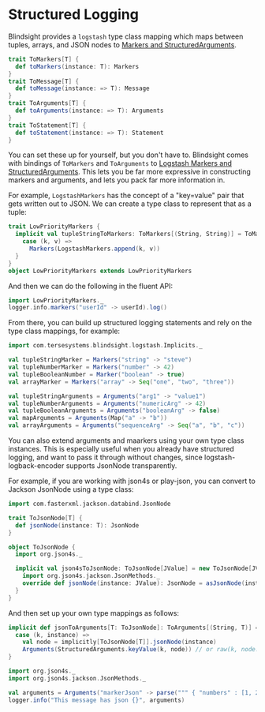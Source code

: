 # Structured Logging

Blindsight provides a `logstash` type class mapping which maps between tuples, arrays, and JSON nodes to [Markers and StructuredArguments](https://github.com/logstash/logstash-logback-encoder#event-specific-custom-fields).

```scala
trait ToMarkers[T] {
  def toMarkers(instance: T): Markers
}
trait ToMessage[T] {
  def toMessage(instance: => T): Message
}
trait ToArguments[T] {
  def toArguments(instance: => T): Arguments
}
trait ToStatement[T] {
  def toStatement(instance: => T): Statement
}
```

You can set these up for yourself, but you don't have to.   Blindsight comes with bindings of `ToMarkers` and `ToArguments` to [Logstash Markers and StructuredArguments](https://github.com/logstash/logstash-logback-encoder#event-specific-custom-fields).  This lets you be far more expressive in constructing markers and arguments, and lets you pack far more information in.

For example, `LogstashMarkers` has the concept of a "key=value" pair that gets written out to JSON.  We can create a type class to represent that as a tuple:

```scala
trait LowPriorityMarkers {
  implicit val tupleStringToMarkers: ToMarkers[(String, String)] = ToMarkers {
    case (k, v) =>
      Markers(LogstashMarkers.append(k, v))
  }
}
object LowPriorityMarkers extends LowPriorityMarkers
```

And then we can do the following in the fluent API:

```scala
import LowPriorityMarkers._
logger.info.markers("userId" -> userId).log()
```


From there, you can build up structured logging statements and rely on the type class mappings, for example:

```scala
import com.tersesystems.blindsight.logstash.Implicits._

val tupleStringMarker = Markers("string" -> "steve")
val tupleNumberMarker = Markers("number" -> 42)
val tupleBooleanNumber = Marker("boolean" -> true)
val arrayMarker = Markers("array" -> Seq("one", "two", "three"))

val tupleStringArguments = Arguments("arg1" -> "value1")
val tupleNumberArguments = Arguments("numericArg" -> 42)
val tupleBooleanArguments = Arguments("booleanArg" -> false)
val mapArguments = Arguments(Map("a" -> "b"))
val arrayArguments = Arguments("sequenceArg" -> Seq("a", "b", "c"))
```

You can also extend arguments and maarkers using your own type class instances.  This is especially useful when you already have structured logging, and want to pass it through without changes, since logstash-logback-encoder supports JsonNode transparently.

For example, if you are working with json4s or play-json, you can convert to Jackson JsonNode using a type class:

```scala
import com.fasterxml.jackson.databind.JsonNode

trait ToJsonNode[T] {
  def jsonNode(instance: T): JsonNode
}

object ToJsonNode {
  import org.json4s._

  implicit val json4sToJsonNode: ToJsonNode[JValue] = new ToJsonNode[JValue] {
    import org.json4s.jackson.JsonMethods._
    override def jsonNode(instance: JValue): JsonNode = asJsonNode(instance)
  }
}
```

And then set up your own type mappings as follows:

```scala
implicit def jsonToArguments[T: ToJsonNode]: ToArguments[(String, T)] = ToArguments {
  case (k, instance) =>
    val node = implicitly[ToJsonNode[T]].jsonNode(instance)
    Arguments(StructuredArguments.keyValue(k, node)) // or raw(k, node.toPrettyString)
}

import org.json4s._
import org.json4s.jackson.JsonMethods._

val arguments = Arguments("markerJson" -> parse(""" { "numbers" : [1, 2, 3, 4] } """))
logger.info("This message has json {}", arguments)
```